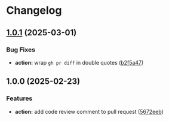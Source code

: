 # Changelog

## [1.0.1](https://github.com/ai-action/pull-request-review/compare/v1.0.0...v1.0.1) (2025-03-01)


### Bug Fixes

* **action:** wrap `gh pr diff` in double quotes ([b2f5a47](https://github.com/ai-action/pull-request-review/commit/b2f5a47aa9544bee638781f313fb2879dbb38264))

## 1.0.0 (2025-02-23)


### Features

* **action:** add code review comment to pull request ([5672eeb](https://github.com/ai-action/pull-request-review/commit/5672eeb68da1d4ce13dd2b0caa23f6b2cbbb5d2e))
